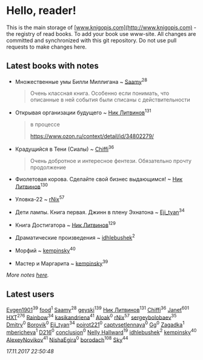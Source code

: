 # Hello, reader!
This is the main storage of [www.knigopis.com](http://www.knigopis.com) - the registry of read books.
To add your book use www-site. All changes are committed and synchronized with this git repository.
Do not use pull requests to make changes here.


## Latest books with notes
* Множественные умы Билли Миллигана ~ [Saamy](users/115/115226508-vkontakte)<sup>28</sup>
    > Очень классная книга. Особенно если понимать, что описанные в ней события были списаны с действительности

* Открывая организации будущего ~ [Ник Литвинов](users/241/241974816-vkontakte)<sup>131</sup>
    > в процессе
    > 
    > https://www.ozon.ru/context/detail/id/34802279/

* Крадущийся в Тени (Сиалы) ~ [Chiffi](users/105/105831994080785626680-google)<sup>36</sup>
    > Очень добротное и интересное фентези. Обязательно прочту продолжение

* Фиолетовая корова. Сделайте свой бизнес выдающимся! ~ [Ник Литвинов](users/241/241974816-vkontakte)<sup>130</sup>

* Уловка-22 ~ [rNix](users/115/115622071-twitter)<sup>57</sup>

* Дети лампы. Книга первая. Джинн в плену Эхнатона ~ [Eji_tyan](users/235/2352103981-twitter)<sup>34</sup>

* Книга Достигатора ~ [Ник Литвинов](users/241/241974816-vkontakte)<sup>129</sup>

* Драматические произведения ~ [idhlebushek](users/139/139578422-vkontakte)<sup>2</sup>

* Морфий ~ [kempinsky](users/171/1717865441574584-facebook)<sup>40</sup>

* Мастер и Маргарита ~ [kempinsky](users/171/1717865441574584-facebook)<sup>39</sup>


_More notes [here](latest_books_with_notes.md)._


## Latest users
[Evgen1901](users/193/193175070-vkontakte)<sup>39</sup> 
[food](users/114/114308295344486413021-google)<sup>1</sup> 
[Saamy](users/115/115226508-vkontakte)<sup>28</sup> 
[geyski](users/221/221959664-vkontakte)<sup>139</sup> 
[Ник Литвинов](users/241/241974816-vkontakte)<sup>131</sup> 
[Chiffi](users/105/105831994080785626680-google)<sup>36</sup> 
[Janet](users/108/108113656204404967440-google)<sup>601</sup> 
[HXT](users/100/100002563462782-facebook)<sup>276</sup> 
[Rainbow](users/109/109787328219839805802-google)<sup>34</sup> 
[kasikandriena](users/152/152488954-vkontakte)<sup>41</sup> 
[Aloak](users/177/17766013816400067764-mailru)<sup>0</sup> 
[rNix](users/115/115622071-twitter)<sup>57</sup> 
[sergeybolobaev](users/379/37918255-vkontakte)<sup>35</sup> 
[Dmitry](users/108/108308573598921952704-google)<sup>0</sup> 
[Borovik](users/614/61426267-vkontakte)<sup>0</sup> 
[Eji_tyan](users/235/2352103981-twitter)<sup>34</sup> 
[poirot221](users/280/280497922-vkontakte)<sup>0</sup> 
[captvsetlennaya](users/846/84674845-vkontakte)<sup>0</sup> 
[Gg](users/165/1657981220933483-facebook)<sup>0</sup> 
[Zagadka](users/605/60565515-yandex)<sup>1</sup> 
[mbericheva](users/191/191788437-vkontakte)<sup>1</sup> 
[D216](users/110/11085831351574546361-mailru)<sup>0</sup> 
[conclusion](users/367/367948211-vkontakte)<sup>0</sup> 
[Nelly Hallward](users/657/6574866389626462879-mailru)<sup>19</sup> 
[idhlebushek](users/139/139578422-vkontakte)<sup>2</sup> 
[kempinsky](users/171/1717865441574584-facebook)<sup>40</sup> 
[AlexeyNovikov](users/170/170278332-vkontakte)<sup>41</sup> 
[ NishaEgira](users/108/108992595335741881539-google)<sup>0</sup> 
[borodach](users/157/15706320-vkontakte)<sup>108</sup> 
[Sky](users/118/118049897850017649660-google)<sup>44</sup> 


_17.11.2017 22:50:48_
